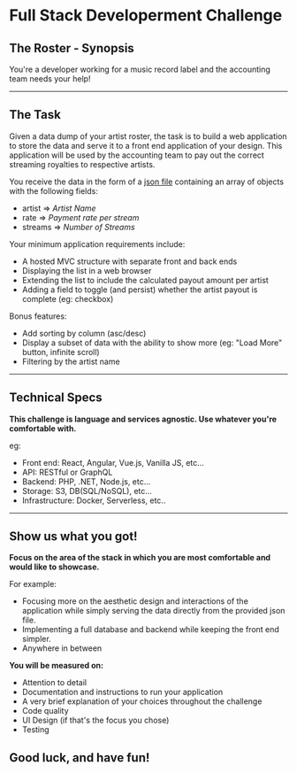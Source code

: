 # Full Stack Developerment Challenge

## The Roster - Synopsis

You're a developer working for a music record label and the accounting team needs your help!

---

## The Task

Given a data dump of your artist roster, the task is to build a web application to store the data and serve it to a front end application of your design. This application will be used by the accounting team to pay out the correct streaming royalties to respective artists.

You receive the data in the form of a [json file](./roster.json) containing an array of objects with the following fields:

- artist => _Artist Name_
- rate => _Payment rate per stream_
- streams => _Number of Streams_

Your minimum application requirements include:

- A hosted MVC structure with separate front and back ends
- Displaying the list in a web browser
- Extending the list to include the calculated payout amount per artist
- Adding a field to toggle (and persist) whether the artist payout is complete (eg: checkbox)

Bonus features:

- Add sorting by column (asc/desc)
- Display a subset of data with the ability to show more (eg: "Load More" button, infinite scroll)
- Filtering by the artist name

---

## Technical Specs

**This challenge is language and services agnostic. Use whatever you're comfortable with.**

eg:

- Front end: React, Angular, Vue.js, Vanilla JS, etc...
- API: RESTful or GraphQL
- Backend: PHP, .NET, Node.js, etc...
- Storage: S3, DB(SQL/NoSQL), etc...
- Infrastructure: Docker, Serverless, etc..

---

## **Show us what you got!**

**Focus on the area of the stack in which you are most comfortable and would like to showcase.**

For example:

- Focusing more on the aesthetic design and interactions of the application while simply serving the data directly from the provided json file.
- Implementing a full database and backend while keeping the front end simpler.
- Anywhere in between

**You will be measured on:**

- Attention to detail
- Documentation and instructions to run your application
- A very brief explanation of your choices throughout the challenge
- Code quality
- UI Design (if that's the focus you chose)
- Testing

## Good luck, and have fun!
